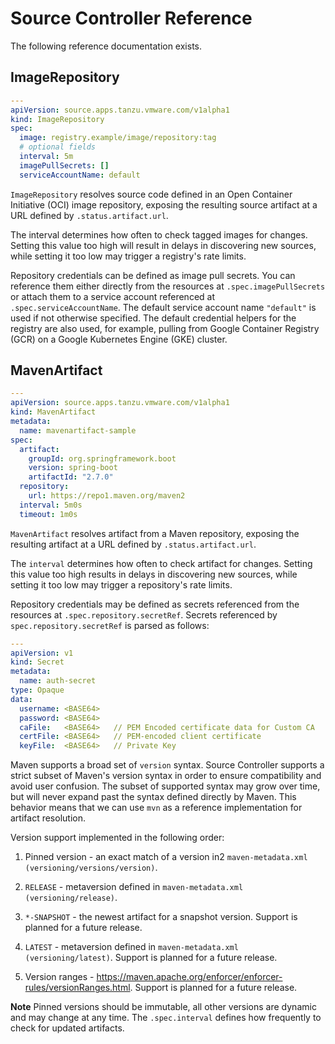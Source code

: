 # Source Controller  Reference

The following reference documentation exists.

## <a id="image-repository"></a> ImageRepository

```yaml
---
apiVersion: source.apps.tanzu.vmware.com/v1alpha1
kind: ImageRepository
spec:
  image: registry.example/image/repository:tag
  # optional fields
  interval: 5m
  imagePullSecrets: []
  serviceAccountName: default
```

`ImageRepository` resolves source code defined in an Open Container Initiative (OCI) image
repository, exposing the resulting source artifact at a URL defined by `.status.artifact.url`.

The interval determines how often to check tagged images for changes. Setting this value too high will result in delays in discovering new sources, while setting it too low may trigger a registry's rate limits.

Repository credentials can be defined as image pull secrets. You can reference them either directly from the resources at `.spec.imagePullSecrets` or attach them to a service account referenced at `.spec.serviceAccountName`. The default service account name `"default"` is used if not otherwise specified. The default credential helpers for the registry are also used, for example, pulling from Google Container Registry (GCR) on a Google Kubernetes Engine (GKE) cluster.

## <a id="maven-artifact"></a> MavenArtifact

```yaml
---
apiVersion: source.apps.tanzu.vmware.com/v1alpha1
kind: MavenArtifact
metadata:
  name: mavenartifact-sample
spec:
  artifact:
    groupId: org.springframework.boot
    version: spring-boot
    artifactId: "2.7.0"
  repository:
    url: https://repo1.maven.org/maven2
  interval: 5m0s
  timeout: 1m0s
```

`MavenArtifact` resolves artifact from a Maven repository, exposing the resulting artifact at a URL defined by `.status.artifact.url`.

The `interval` determines how often to check artifact for changes. Setting this value too high results in delays in discovering new sources, while setting it too low may trigger a repository's rate limits.

Repository credentials may be defined as secrets referenced from the resources at `.spec.repository.secretRef`. Secrets referenced by `spec.repository.secretRef` is parsed as follows:

```yaml
---
apiVersion: v1
kind: Secret
metadata:
  name: auth-secret
type: Opaque
data:
  username: <BASE64>
  password: <BASE64>
  caFile:   <BASE64>   // PEM Encoded certificate data for Custom CA
  certFile: <BASE64>   // PEM-encoded client certificate
  keyFile:  <BASE64>   // Private Key
```

Maven supports a broad set of `version` syntax. Source Controller supports a strict subset of Maven's version syntax in order to ensure compatibility and avoid user confusion. The subset of supported syntax may grow over time, but will never expand past the syntax defined directly by Maven. This behavior means that we can use `mvn` as a reference implementation for artifact resolution.

Version support implemented in the following order:

1. Pinned version - an exact match of a version in2 `maven-metadata.xml (versioning/versions/version)`.

2. `RELEASE` - metaversion defined in `maven-metadata.xml (versioning/release)`.

3. `*-SNAPSHOT` - the newest artifact for a snapshot version. Support is planned for a future release.

4. `LATEST` - metaversion defined in `maven-metadata.xml (versioning/latest)`. Support is planned for a future release.

5. Version ranges - <https://maven.apache.org/enforcer/enforcer-rules/versionRanges.html>. Support is planned for a future release.

**Note** Pinned versions should be immutable, all other versions are dynamic and may change at any time. The `.spec.interval` defines how frequently to check for updated artifacts.
